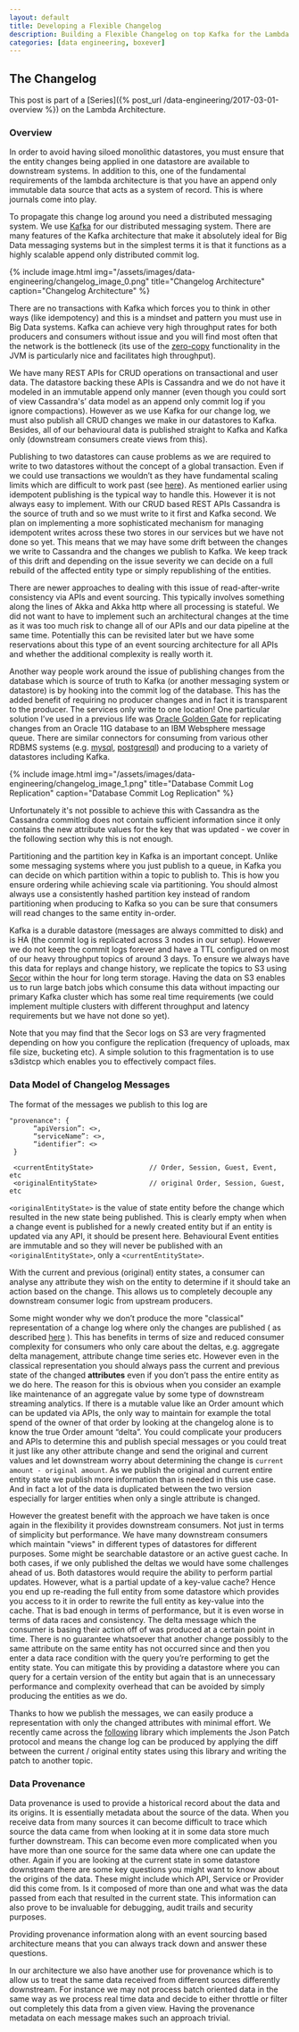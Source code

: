 ```yaml
---
layout: default
title: Developing a Flexible Changelog
description: Building a Flexible Changelog on top Kafka for the Lambda Architecture
categories: [data engineering, boxever]
---
```


## The Changelog

This post is part of a [Series]({% post_url /data-engineering/2017-03-01-overview %}) on the Lambda Architecture.

### Overview

In order to avoid having siloed monolithic datastores, you must ensure that the entity changes being applied in one datastore are available to downstream systems. In addition to this, one of the fundamental requirements of the lambda architecture is that you have an append only immutable data source that acts as a system of record. This is where journals come into play. 

To propagate this change log around you need a distributed messaging system. We use [Kafka](https://kafka.apache.org/) for our distributed messaging system. There are many features of the Kafka architecture that make it absolutely ideal for Big Data messaging systems but in the simplest terms it is that it functions as a highly scalable append only distributed commit log. 

{% include image.html img="/assets/images/data-engineering/changelog_image_0.png" title="Changelog Architecture" caption="Changelog Architecture" %}

There are no transactions with Kafka which forces you to think in other ways (like idempotency) and this is a mindset and pattern you must use in Big Data systems. Kafka can achieve very high throughput rates for both producers and consumers without issue and you will find most often that the network is the bottleneck (its use of the [zero-copy](https://www.ibm.com/developerworks/library/j-zerocopy/) functionality in the JVM is particularly nice and facilitates high throughput).

We have many REST APIs for CRUD operations on transactional and user data. The datastore backing these APIs is Cassandra and we do not have it modeled in an immutable append only manner (even though you could sort of view Cassandra's’ data model as an append only commit log if you ignore compactions). However as we use Kafka for our change log, we must also publish all CRUD changes we make in our datastores to Kafka. Besides, all of our behavioural data is published straight to Kafka and Kafka only (downstream consumers create views from this).

Publishing to two datastores can cause problems as we are required to write to two datastores without the concept of a global transaction. Even if we could use transactions we wouldn’t as they have fundamental scaling limits which are difficult to work past (see [here](http://www.ics.uci.edu/~cs223/papers/cidr07p15.pdf)). As mentioned earlier using idempotent publishing is the typical way to handle this. However it is not always easy to implement. With our CRUD based REST APIs Cassandra is the source of truth and so we must write to it first and Kafka second. We plan on implementing a more sophisticated mechanism for managing idempotent writes across these two stores in our services but we have not done so yet. This means that we may have some drift between the changes we write to Cassandra and the changes we publish to Kafka. We keep track of this drift and depending on the issue severity we can decide on a full rebuild of the affected entity type or simply republishing of the entities. 

There are newer approaches to dealing with this issue of read-after-write consistency via APIs and event sourcing. This typically involves something along the lines of Akka and Akka http where all processing is stateful. We did not want to have to implement such an architectural changes at the time as it was too much risk to change all of our APIs and our data pipeline at the same time. Potentially this can be revisited later but we have some reservations about this type of an event sourcing architecture for all APIs and whether the additional complexity is really worth it. 

Another way people work around the issue of publishing changes from the database which is source of truth to Kafka (or another messaging system or datastore) is by hooking into the commit log of the database. This has the added benefit of requiring no producer changes and in fact it is transparent to the producer. The services only write to one location! One particular solution I’ve used in a previous life was [Oracle Golden Gate](http://www.oracle.com/technetwork/middleware/goldengate/overview/index.html) for replicating changes from an Oracle 11G database to an IBM Websphere message queue. There are similar connectors for consuming from various other RDBMS systems (e.g. [mysql](https://github.com/shyiko/mysql-binlog-connector-java), [postgresql](https://github.com/confluentinc/bottledwater-pg)) and producing to a variety of datastores including Kafka. 

{% include image.html img="/assets/images/data-engineering/changelog_image_1.png" title="Database Commit Log Replication" caption="Database Commit Log Replication" %}

Unfortunately it's not possible to achieve this with Cassandra as the Cassandra commitlog does not contain sufficient information since it only contains the new attribute values for the key that was updated - we cover in the following section why this is not enough.

Partitioning and the partition key in Kafka is an important concept. Unlike some messaging systems where you just publish to a queue, in Kafka you can decide on which partition within a topic to publish to. This is how you ensure ordering while achieving scale via partitioning. You should almost always use a consistently hashed partition key instead of random partitioning when producing to Kafka so you can be sure that consumers will read changes to the same entity in-order. 

Kafka is a durable datastore (messages are always committed to disk) and is HA (the commit log is replicated across 3 nodes in our setup). However we do not keep the commit logs forever and have a TTL configured on most of our heavy throughput topics of around 3 days. To ensure we always have this data for replays and change history,  we replicate the topics to S3 using [Secor](https://github.com/pinterest/secor) within the hour for long term storage. Having the data on S3 enables us to run large batch jobs which consume this data without impacting our primary Kafka cluster which has some real time requirements (we could implement multiple clusters with different throughput and latency requirements but we have not done so yet). 

Note that you may find that the Secor logs on S3 are very fragmented depending on how you configure the replication (frequency of uploads, max file size, bucketing etc). A simple solution to this fragmentation is to use s3distcp which enables you to effectively compact files.

### Data Model of Changelog Messages

The format of the messages we publish to this log are 


    "provenance": {
          “apiVersion”: <>,
          “serviceName”: <>,
          “identifier”: <>
     }

     <currentEntityState>              // Order, Session, Guest, Event, etc
     <originalEntityState>             // original Order, Session, Guest, etc


`<originalEntityState>` is the value of state entity before the change which resulted in the new state being published. This is clearly empty when when a change event is published for a newly created entity but if an entity is updated via any API, it should be present here. Behavioural Event entities are immutable and so they will never be published with an `<originalEntityState>`, only a `<currentEntityState>`.

With the current and previous (original) entity states, a consumer can analyse any attribute they wish on the entity to determine if it should take an action based on the change. This allows us to completely decouple any downstream consumer logic from upstream producers. 

Some might wonder why we don’t produce the more "classical" representation of a change log where only the changes are published ( as described [here](http://www.ics.uci.edu/~cs223/papers/cidr07p15.pdf) ). This has benefits in terms of size and reduced consumer complexity for consumers who only care about the deltas, e.g. aggregate delta management, attribute change time series etc. However even in the classical representation you should always pass the current and previous state of the changed **attributes** even if you don’t pass the entire entity as we do here. The reason for this is obvious when you consider an example like maintenance of an aggregate value by some type of downstream streaming analytics. If there is a mutable value like an Order amount which can be updated via APIs, the only way to maintain for example the total spend of the owner of that order by looking at the changelog alone is to know the true Order amount “delta”. You could complicate your producers and APIs to determine this and publish special messages or you could treat it just like any other attribute change and send the original and current values and let downstream worry about determining the change is `current amount - original amount`. As we publish the original and current entire entity state we publish more information than is needed in this use case. And in fact a lot of the data is duplicated between the two version especially for larger entities when only a single attribute is changed. 

However the greatest benefit with the approach we have taken is once again in the flexibility it provides downstream consumers. Not just in terms of simplicity but performance. We have many downstream consumers which maintain "views" in different types of datastores for different purposes. Some might be searchable datastore or an active guest cache. In both cases, if we only published the deltas we would have some challenges ahead of us. Both datastores would require the ability to perform partial updates. However, what is a partial update of a key-value cache? Hence you end up re-reading the full entity from some datastore which provides you access to it in order to rewrite the full entity as key-value into the cache. That is bad enough in terms of performance, but it is even worse in terms of data races and consistency. The delta message which the consumer is basing their action off of was produced at a certain point in time. There is no guarantee whatsoever that another change possibly to the same attribute on the same entity has not occurred since and then you enter a data race condition with the query you’re performing to get the entity state. You can mitigate this by providing a datastore where you can query for a certain version of the entity but again that is an unnecessary performance and complexity overhead that can be avoided by simply producing the entities as we do.

Thanks to how we publish the messages, we can easily produce a representation with only the changed attributes with minimal effort.  We recently came across the [following](https://github.com/flipkart-incubator/zjsonpatch) library which implements the Json Patch protocol and means the change log can be produced by applying the diff between the current / original entity states using this library and writing the patch to another topic. 

### Data Provenance  

Data provenance is used to provide a historical record about the data and its origins. It is essentially metadata about the source of the data. When you receive data from many sources it can become difficult to trace which source the data came from when looking at it in some data store much further downstream. This can become even more complicated when you have more than one source for the same data where one can update the other. Again if you are looking at the current state in some datastore downstream there are some key questions you might want to know about the origins of the data. These might include which API, Service or Provider did this come from. Is it composed of more than one and what was the data passed from each that resulted in the current state. This information can also prove to be invaluable for debugging, audit trails and security purposes.

Providing provenance information along with an event sourcing based architecture means that you can always track down and answer these questions. 

In our architecture we also have another use for provenance which is to allow us to treat the same data received from different sources differently downstream. For instance we may not process batch oriented data in the same way as we process real time data and decide to either throttle or filter out completely this data from a given view. Having the provenance metadata on each message makes such an approach trivial. 

